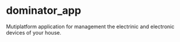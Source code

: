 # dominator_app
Mutiplatform application for management the electrinic and electronic devices of your house.
